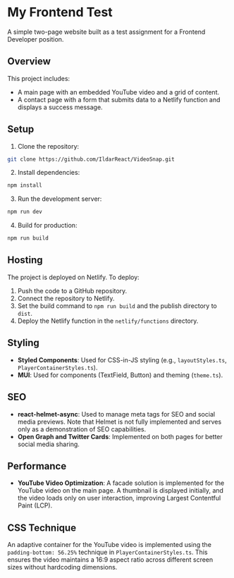# My Frontend Test

A simple two-page website built as a test assignment for a Frontend Developer position.

## Overview

This project includes:

- A main page with an embedded YouTube video and a grid of content.
- A contact page with a form that submits data to a Netlify function and displays a success message.

## Setup

1. Clone the repository:

```bash
git clone https://github.com/IldarReact/VideoSnap.git
```

2. Install dependencies:

```bash
npm install
```

3. Run the development server:

```bash
npm run dev
```

4. Build for production:

```bash
npm run build
```

## Hosting

The project is deployed on Netlify. To deploy:

1. Push the code to a GitHub repository.
2. Connect the repository to Netlify.
3. Set the build command to `npm run build` and the publish directory to `dist`.
4. Deploy the Netlify function in the `netlify/functions` directory.

## Styling

- **Styled Components**: Used for CSS-in-JS styling (e.g., `layoutStyles.ts`, `PlayerContainerStyles.ts`).
- **MUI**: Used for components (TextField, Button) and theming (`theme.ts`).

## SEO

- **react-helmet-async**: Used to manage meta tags for SEO and social media previews. Note that Helmet is not fully implemented and serves only as a demonstration of SEO capabilities.
- **Open Graph and Twitter Cards**: Implemented on both pages for better social media sharing.

## Performance

- **YouTube Video Optimization**: A facade solution is implemented for the YouTube video on the main page. A thumbnail is displayed initially, and the video loads only on user interaction, improving Largest Contentful Paint (LCP).

## CSS Technique

An adaptive container for the YouTube video is implemented using the `padding-bottom: 56.25%` technique in `PlayerContainerStyles.ts`. This ensures the video maintains a 16:9 aspect ratio across different screen sizes without hardcoding dimensions.
